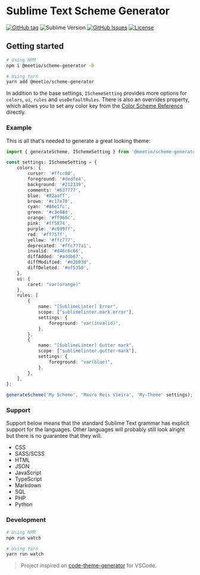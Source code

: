 # Sublime Text Scheme Generator

[![GitHub tag](https://img.shields.io/github/release/meetio-theme/scheme-generator.svg?style=for-the-badge)](https://github.com/meetio-theme/scheme-generator/releases)
![Sublime Version](https://img.shields.io/badge/built_for_sublimetext-3179-e79330?style=for-the-badge&logo=sublime-text)
[![GitHub Issues](https://img.shields.io/github/issues/meetio-theme/scheme-generator.svg?style=for-the-badge)](https://github.com/meetio-theme/scheme-generator/issues)
[![License](https://img.shields.io/badge/license-MIT-blue.svg?style=for-the-badge)](https://github.com/meetio-theme/scheme-generator/blob/master/LICENSE)


## Getting started

```bash
# Using NPM
npm i @meetio/scheme-generator -D

# Using Yarn
yarn add @meetio/scheme-generator
```

In addition to the base settings, `ISchemeSetting` provides more options for `colors`, `ui`, `rules` and `useDefaultRules`.
There is also an overrides property, which allows you to set any color key from the [Color Scheme Reference](https://www.sublimetext.com/docs/3/color_schemes.html) directly.

### Example

This is all that's needed to generate a great looking theme:

```ts
import { generateScheme, ISchemeSetting } from '@meetio/scheme-generator';

const settings: ISchemeSetting = {
    colors: {
        cursor: '#ffcc00',
        foreground: '#dedfe4',
        background: '#212339',
        comments: '#637777',
        blue: '#82aaff',
        brown: '#c17e70',
        cyan: '#86e1fc',
        green: '#c3e88d',
        orange: '#ff966c',
        pink: '#ff5874',
        purple: '#c099ff',
        red: '#ff757f',
        yellow: '#ffc777',
        deprecated: '#ffc777a1',
        invalid: '#d46c6c66',
        diffAdded: '#addb67',
        diffModified: '#e2b93d',
        diffDeleted: '#ef5350',
    },
    ui: {
        caret: "var(orange)"
    },
    rules: [
        {
            name: "[SublimeLinter] Error",
            scope: ["sublimelinter.mark.error"],
            settings: {
                foreground: "var(invalid)",
            },
        },
        {
            name: "[SublimeLinter] Gutter mark",
            scope: ["sublimelinter.gutter-mark"],
            settings: {
                foreground: "var(blue)",
            },
        },
    ],
};

generateScheme('My Scheme', 'Mauro Reis Vieira', 'My-Theme' settings);
```

### Support

Support below means that the standard Sublime Text grammar has explicit support for the languages.
Other languages will probably still look alright but there is no guarantee that they will.

-   CSS
-   SASS/SCSS
-   HTML
-   JSON
-   JavaScript
-   TypeScript
-   Markdown
-   SQL
-   PHP
-   Python

### Development

```bash
# Using NPM
npm run watch

# Using Yarn
yarn run watch
```

> Project inspired on [code-theme-generator](https://github.com/moxer-theme/code-theme-generator) for VSCode.
